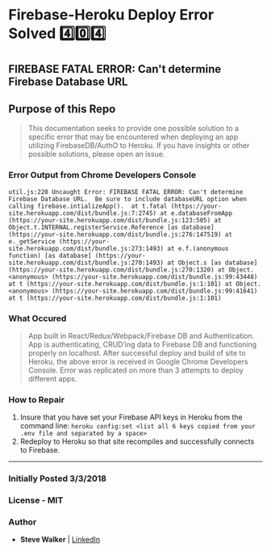# Firebase-Heroku Deploy Error Solved   :four::zero::four:

## FIREBASE FATAL ERROR: Can't determine Firebase Database URL

## Purpose of this Repo

>This documentation seeks to provide one possible solution to a specific error that may be encountered when deploying an app utilizing FirebaseDB/AuthO to Heroku. If you have insights or other possible solutions, please open an issue.

### Error Output from Chrome Developers Console

`util.js:220 Uncaught Error: FIREBASE FATAL ERROR: Can't determine Firebase Database URL.  Be sure to include databaseURL option when calling firebase.intializeApp(). 
    at t.fatal (https://your-site.herokuapp.com/dist/bundle.js:7:2745)
    at e.databaseFromApp (https://your-site.herokuapp.com/dist/bundle.js:123:505)
    at Object.t.INTERNAL.registerService.Reference [as database] (https://your-site.herokuapp.com/dist/bundle.js:276:147519)
    at e._getService (https://your-site.herokuapp.com/dist/bundle.js:273:1493)
    at e.f.(anonymous function) [as database] (https://your-site.herokuapp.com/dist/bundle.js:270:1493)
    at Object.s [as database] (https://your-site.herokuapp.com/dist/bundle.js:270:1320)
    at Object.<anonymous> (https://your-site.herokuapp.com/dist/bundle.js:99:43448)
    at t (https://your-site.herokuapp.com/dist/bundle.js:1:101)
    at Object.<anonymous> (https://your-site.herokuapp.com/dist/bundle.js:99:41641)
    at t (https://your-site.herokuapp.com/dist/bundle.js:1:101)`

### What Occured

>App built in React/Redux/Webpack/Firebase DB and Authentication. App is authenticating, CRUD’ing data to Firebase DB and functioning properly on localhost. After successful deploy and build of site to Heroku, the above error is received in Google Chrome Developers Console. Error was replicated on more than 3 attempts to deploy different apps.

### How to Repair

1. Insure that you have set your Firebase API keys in Heroku from the command line: `heroku config:set <list all 6 keys copied from your .env file and separated by a space>`
2. Redeploy to Heroku so that site recompiles and successfully connects to Firebase.

---

### Initially Posted 3/3/2018

### License -  MIT

### Author

* **Steve Walker**  | [LinkedIn](https://www.linkedin.com/in/stevelwalker/)